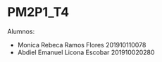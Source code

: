 # PM2P1_T4

Alumnos:
- Monica Rebeca Ramos Flores 201910110078
- Abdiel Emanuel Licona Escobar 201910020280

